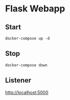 # Flask Webapp

## Start 
```
docker-compose up -d
```

## Stop
```
docker-compose down
```

## Listener
[http://localhost:5000](http://localhost:5000)